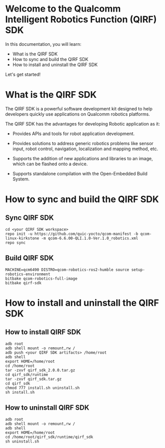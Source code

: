 # Welcome to the Qualcomm Intelligent Robotics Function (QIRF) SDK

In this documentation, you will learn:

- What is the QIRF SDK
- How to sync and build the QIRF SDK
- How to install and uninstall the QIRF SDK

Let's get started!

# What is the QIRF SDK

The QIRF SDK is a powerful software development kit designed to help developers quickly use applications on Qualcomm robotics platforms.

The QIRF SDK has the advantages for developing Robotic application as it:

- Provides APIs and tools for robot application development.

- Provides solutions to address generic robotics problems like sensor input, robot control, navigation, localization and mapping method, etc.

- Supports the addition of new applications and libraries to an image, which can be flashed onto a device.

- Supports standalone compilation with the Open-Embedded Build System.

# How to sync and build the QIRF SDK

## Sync QIRF SDK

```shell
cd <your QIRF SDK workspace>
repo init -u https://github.com/quic-yocto/qcom-manifest -b qcom-linux-kirkstone -m qcom-6.6.00-QLI.1.0-Ver.1.0_robotics.xml
repo sync
```

## Build QIRF SDK

```shell
MACHINE=qcm6490 DISTRO=qcom-robotics-ros2-humble source setup-robotics-environment
bitbake qcom-robotics-full-image
bitbake qirf-sdk
```

# How to install and uninstall the QIRF SDK

## How to install QIRF SDK
```shell
adb root
adb shell mount -o remount,rw /
adb push <your QIRF SDK artifacts> /home/root
adb shell
export HOME=/home/root
cd /home/root
tar -zxvf qirf_sdk_2.0.0.tar.gz
cd qirf_sdk/runtime
tar -zxvf qirf_sdk.tar.gz
cd qirf_sdk
chmod 777 install.sh uninstall.sh
sh install.sh
```

## How to uninstall QIRF SDK
```shell
adb root
adb shell mount -o remount,rw /
adb shell
export HOME=/home/root
cd /home/root/qirf_sdk/runtime/qirf_sdk
sh uninstall.sh
```
